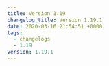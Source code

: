 ```yaml
---
title: Version 1.19
changelog_title: Version 1.19.1
date: 2020-03-16 21:54:51 +0000
tags:
  - changelogs
  - 1.19
version: 1.19.1
---
```


<script src="https://gist.github.com/spinnaker-release/cc4410d674679c5765246a40f28e3cad.js?file=1.19.1.md"></script>
<script src="https://gist.github.com/spinnaker-release/cc4410d674679c5765246a40f28e3cad.js?file=1.19.0.md"></script>
